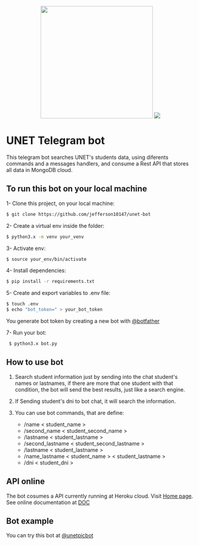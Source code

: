 <p align="center">
  <img  src="https://miro.medium.com/max/400/1*L-rBBZXiYJQyNR3kr8xFTw.png"  height="300">
  <img src="https://upload.wikimedia.org/wikipedia/commons/9/96/Logo-unet_sin_texto_azul.png">
</p>

# UNET Telegram bot 

This telegram bot searches UNET's students data, using diferents commands and a messages handlers, and consume a Rest API that stores all data in MongoDB cloud.

## To run this bot on your local machine

1- Clone this project, on your local machine:
```bash
$ git clone https://github.com/jefferson10147/unet-bot
```
2- Create a virtual env inside the folder:
```bash
$ python3.x -m venv your_venv
```
3- Activate env:
```bash
$ source your_env/bin/activate
```
4- Install dependencies:
```bash
$ pip install -r requirements.txt
```
5- Create and export variables to .env file:
```bash
$ touch .env
$ echo "bot_token=" > your_bot_token
```
You generate bot token by creating a new bot with [@botfather](https://t.me/botfather)

7- Run your bot:
```bash
 $ python3.x bot.py
```

## How to use bot

1. Search student information just by sending into the chat student's names or lastnames, if there are more that one student with that condition, the bot will send the best results, just like a search engine.

2. If Sending student's dni to bot chat, it will search the information.

3. You can use bot commands, that are define:
    * /name < student_name >
    * /second_name < student_second_name >
    * /lastname < student_lastname >
    * /second_lastname < student_second_lastname >
    * /lastname < student_lastname >
    * /name_lastname < student_name > < student_lastname >
    * /dni < student_dni >

## API online

The bot cosumes a API currently running at Heroku cloud. Visit [Home page](https://unet-api.herokuapp.com). See online documentation at [DOC](https://documenter.getpostman.com/view/8771822/TWDUoxJ2#ac0a8fec-3882-40c9-b923-39e8509137fc)

## Bot example

You can try this bot at [@unetpicbot](https://telegram.me/unetpicbot)

